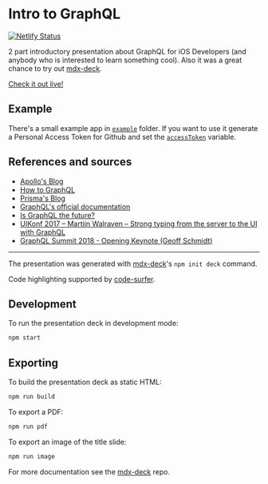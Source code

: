 # Intro to GraphQL

[![Netlify Status](https://api.netlify.com/api/v1/badges/f4115459-eefb-4f9e-a3c3-c9d658761bf8/deploy-status)](https://app.netlify.com/sites/intro-to-graphql/deploys)

2 part introductory presentation about GraphQL for iOS Developers (and anybody who is interested to learn something cool). Also it was a great chance to try out [mdx-deck](https://github.com/jxnblk/mdx-deck).

[Check it out live!](https://intro-to-graphql.matepapp.com/)

## Example

There's a small example app in [`example`](https://github.com/matepapp/intro-to-graphql/tree/master/example) folder. If you want to use it generate a Personal Access Token for Github and set the [`accessToken`](https://github.com/matepapp/intro-to-graphql/blob/f6e762dcc5f9304f61b8783581941c359cec8c27/example/nsbudapest-graphql/Apollo/Apollo.swift#L13) variable.

## References and sources

- [Apollo's Blog](https://blog.apollographql.com)
- [How to GraphQL](https://www.howtographql.com/)
- [Prisma's Blog](https://www.prisma.io/blog)
- [GraphQL's official documentation](https://graphql.org)
- [Is GraphQL the future?](http://artsy.github.io/blog/2018/05/08/is-graphql-the-future/)
- [UIKonf 2017 – Martijn Walraven – Strong typing from the server to the UI with GraphQL](https://www.youtube.com/watch?v=MGHwJ-dH2Os&t=2s)
- [GraphQL Summit 2018 - Opening Keynote (Geoff Schmidt)](https://youtu.be/IjJkAL4RWyQ)

---

The presentation was generated with [mdx-deck][]'s `npm init deck` command.

Code highlighting supported by [code-surfer](https://github.com/pomber/code-surfer).

## Development

To run the presentation deck in development mode:

```sh
npm start
```

## Exporting

To build the presentation deck as static HTML:

```sh
npm run build
```

To export a PDF:

```sh
npm run pdf
```

To export an image of the title slide:

```sh
npm run image
```

For more documentation see the [mdx-deck][] repo.

[mdx-deck]: https://github.com/jxnblk/mdx-deck
